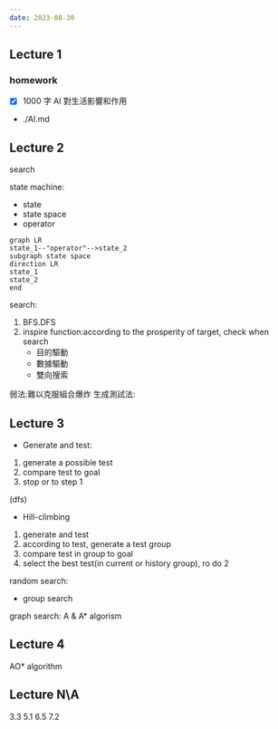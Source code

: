 ```yaml
---
date: 2023-08-30
---
```


## Lecture 1

### homework

- [x] 1000 字 AI 對生活影響和作用
- ./AI.md

## Lecture 2

search

state machine:

- state
- state space
- operator

```mermaid
graph LR
state_1--"operator"-->state_2
subgraph state space
direction LR
state_1
state_2
end
```

search:

1. BFS.DFS
2. inspire function:according to the prosperity of target, check when search
   - 目的驅動
   - 數據驅動
   - 雙向搜索

弱法:難以克服組合爆炸
生成測試法:

## Lecture 3

- Generate and test:

1. generate a possible test
2. compare test to goal
3. stop or to step 1

(dfs)

- Hill-climbing

1. generate and test
2. according to test, generate a test group
3. compare test in group to goal
4. select the best test(in current or history group), ro do 2

random search:

- group search

graph search:
A & A\* algorism

## Lecture 4

AO\* algorithm

## Lecture N\A

3.3 5.1 6.5 7.2
